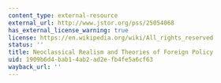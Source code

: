 ```yaml
---
content_type: external-resource
external_url: http://www.jstor.org/pss/25054068
has_external_license_warning: true
license: https://en.wikipedia.org/wiki/All_rights_reserved
status: ''
title: Neoclassical Realism and Theories of Foreign Policy
uid: 1909b6d4-bab1-4ab2-ad2e-fb4fe5a6cf63
wayback_url: ''
---
```

